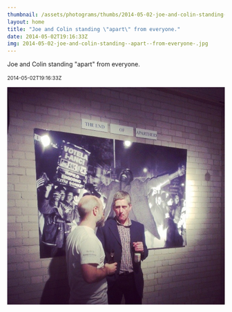 ```yaml
---
thumbnail: /assets/photograms/thumbs/2014-05-02-joe-and-colin-standing--apart--from-everyone-.jpg
layout: home
title: "Joe and Colin standing \"apart\" from everyone."
date: 2014-05-02T19:16:33Z
img: 2014-05-02-joe-and-colin-standing--apart--from-everyone-.jpg
---
```


Joe and Colin standing "apart" from everyone.

<small>2014-05-02T19:16:33Z</small>

![Joe and Colin standing "apart" from everyone.](/assets/photograms/original/2014-05-02-joe-and-colin-standing--apart--from-everyone-.jpg)
